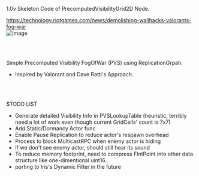 1.0v Skeleton Code of PrecomputedVisibilityGrid2D Node.

https://technology.riotgames.com/news/demolishing-wallhacks-valorants-fog-war
<br/>
![image](https://github.com/user-attachments/assets/384cbad8-1567-4f6f-83cf-5fbe846194a4)

<br/>
<br/>

Simple Precomputed Visibility FogOfWar (PVS) using ReplicationGrpah.
- Inspired by Valorant and Dave Ratti's Approach.
<br/>
<br/>




$TODO LIST
- Generate detailed Visibility Info in PVSLookupTable (heuristic, terribly need a lot of work even though current GridCells' count is 7x7)
- Add Static/Dormancy Actor func
- Enable Pause Replication to reduce actor's respawn overhead
- Process to block MulticastRPC when enemy actor is hiding
- If we don't see enemy actor, should still hear its sound
- To reduce memory footprint, need to compress FIntPoint into other data structure like one-dimentional uint16..
- porting to Iris's Dynamic Filter in the future
